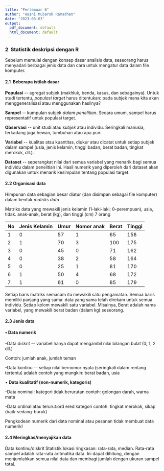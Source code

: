 ```yaml
---
title: "Pertemuan 6"
author: "Husni Mubarok Ramadhan"
date: "2023-03-03"
output:
  pdf_document: default
  html_document: default
---
```


### **2  Statistik deskripsi dengan R**

Sebelum memulai dengan konsep dasar analisis data, seseorang harus menyadari berbagai jenis data dan cara untuk mengatur data dalam file komputer.

#### **2.1  Beberapa istilah dasar**

**Populasi** -- agregat subjek (makhluk, benda, kasus, dan sebagainya). Untuk studi tertentu, *populasi target* harus ditentukan: pada subjek mana kita akan menggeneralisasi atau menggunakan hasilnya?

**Sampel** -- kumpulan subjek *dalam penelitian*. Secara umum, sampel harus representatif untuk populasi target.

**Observasi** -- unit studi atau *subjek* atau individu. Seringkali manusia, terkadang juga hewan, tumbuhan atau apa pun.

**Variabel** -- kualitas atau kuantitas, diukur atau dicatat untuk setiap subjek dalam sampel (usia, jenis kelamin, tinggi badan, berat badan, tingkat merokok, dll.).

**Dataset** -- seperangkat nilai dari semua variabel yang menarik bagi semua individu dalam penelitian ini. Hasil numerik yang diperoleh dari dataset akan digunakan untuk menarik kesimpulan tentang populasi target.

#### **2.2 Organisasi data**

Himpunan data sebagian besar diatur (dan disimpan sebagai file komputer) dalam bentuk *matriks data*.

Matriks data yang mewakili jenis kelamin (1-laki-laki; 0-perempuan), usia, tidak. anak-anak, berat (kg), dan tinggi (cm) 7 orang:

| No  | Jenis Kelamin | Umur | Nomor anak | Berat | Tinggi |
|-----|---------------|------|------------|-------|--------|
| 1   | 0             | 57   | 1          | 65    | 158    |
| 2   | 1             | 70   | 3          | 100   | 175    |
| 3   | 0             | 45   | 0          | 71    | 162    |
| 4   | 0             | 38   | 2          | 58    | 164    |
| 5   | 0             | 25   | 1          | 81    | 170    |
| 6   | 1             | 50   | 4          | 68    | 172    |
| 7   | 1             | 61   | 0          | 85    | 179    |

Setiap baris matriks semacam itu mewakili satu pengamatan. Semua baris memiliki panjang yang sama: data yang sama telah direkam untuk semua individu. Setiap kolom mewakili satu variabel. Misalnya, Berat adalah nama variabel, yang mewakili berat badan (dalam kg) seseorang.

#### **2.3 Jenis data**

#### • **Data numerik**

-Data diskrit -- variabel hanya dapat mengambil nilai bilangan bulat (0, 1, 2 dll.)

Contoh: jumlah anak, jumlah teman

-Data kontinu -- setiap nilai bernomor nyata (seringkali dalam rentang tertentu) adalah contoh yang mungkin: berat badan, usia

• **Data kualitatif (non-numerik, kategoris)**

-Data nominal: kategori tidak berurutan contoh: golongan darah, warna mata

-Data ordinal atau terurut:ord ered kategori contoh: tingkat merokok, sikap (baik-sedang-buruk)

Pengkodean numerik dari data nominal atau pesanan tidak membuat data numerik!

#### **2.4 Meringkas/menyajikan data**

Data kontinu/diskrit Statistik lokasi ringkasan: rata-rata, median. Rata-rata sampel adalah rata-rata aritmatika data. Ini dapat dihitung, dengan menjumlahkan semua nilai data dan membagi jumlah dengan ukuran sampel total.
